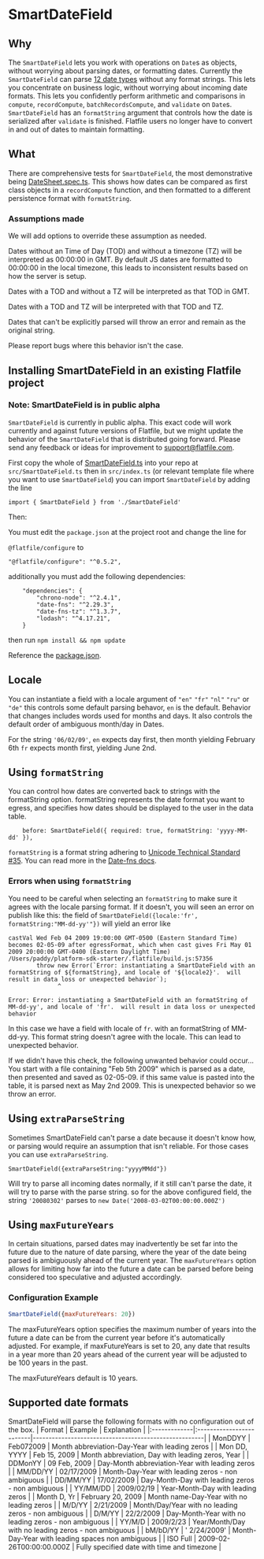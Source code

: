 # SmartDateField

## Why

The `SmartDateField` lets you work with operations on `Date`s as objects, without worrying about parsing dates, or formatting dates. Currently the `SmartDateField` can parse [12
date types](./SmartDateField.spec.ts#L221-L235) without any format strings. This lets you concentrate on business logic, without worrying about incoming date formats. This lets you confidently perform arithmetic and comparisons in `compute`, `recordCompute`, `batchRecordsCompute`, and `validate` on `Date`s. `SmartDateField` has an `formatString` argument that controls how the date is serialized after `validate` is finished. Flatfile users no longer have to convert in and out of dates to maintain formatting.

## What

There are comprehensive tests for `SmartDateField`, the most demonstrative being [DateSheet.spec.ts](./DateSheet.spec.ts). This shows how dates can be compared as first class objects in a `recordCompute` function, and then formatted to a different persistence format with `formatString`.

### Assumptions made

We will add options to override these assumption as needed.

Dates without an Time of Day (TOD) and without a timezone (TZ) will be interpreted as 00:00:00 in GMT. By default JS dates are formatted to 00:00:00 in the local timezone, this leads to inconsistent results based on how the server is setup.

Dates with a TOD and without a TZ will be interpreted as that TOD in GMT.

Dates with a TOD and TZ will be interpreted with that TOD and TZ.

Dates that can't be explicitly parsed will throw an error and remain as the original string.

Please report bugs where this behavior isn't the case.

## Installing SmartDateField in an existing Flatfile project

### Note: SmartDateField is in public alpha

`SmartDateField` is currently in public alpha. This exact code will work currently and against future versions of Flatfile, but we might update the behavior of the `SmartDateField` that is distributed going forward. Please send any feedback or ideas for improvement to support@flatfile.com.

First copy the whole of [SmartDateField.ts](./SmartDateField.ts) into your repo at `src/SmartDateField.ts` then in `src/index.ts` (or relevant template file where you want to use `SmartDateField`) you can import `SmartDateField` by adding the line

`import { SmartDateField } from './SmartDateField'`

Then:

You must edit the `package.json` at the project root and
change the line for

`@flatfile/configure`
to

`"@flatfile/configure": "^0.5.2",`

additionally you must add the following dependencies:

```
    "dependencies": {
        "chrono-node": "^2.4.1",
        "date-fns": "^2.29.3",
        "date-fns-tz": "^1.3.7",
        "lodash": "^4.17.21",
    }
```

then run `npm install && npm update`

Reference the [package.json](../../package.json).

## Locale

You can instantiate a field with a locale argument of `"en"` `"fr"` `"nl"` `"ru"` or `"de"` this controls some default parsing behavor, `en` is the default. Behavior that changes includes words used for months and days. It also controls the default order of ambiguous month/day in Dates.

For the string `'06/02/09'`, `en` expects day first, then month yielding February 6th
`fr` expects month first, yielding June 2nd.

## Using `formatString`

You can control how dates are converted back to strings with the formatString option. formatString represents the date format you want to egress, and specifies how dates should be displayed to the user in the data table.

```
    before: SmartDateField({ required: true, formatString: 'yyyy-MM-dd' }),
```

`formatString` is a format string adhering to [Unicode Technical Standard #35](https://www.unicode.org/reports/tr35/tr35-dates.html#Date_Field_Symbol_Table). You can read more in the [Date-fns docs](https://date-fns.org/v2.29.3/docs/format).

### Errors when using `formatString`

You need to be careful when selecting an `formatString` to make sure it agrees with the locale parsing format. If it doesn't, you will seen an error on publish like this:
the field of `SmartDateField({locale:'fr', formatString:"MM-dd-yy'"})` will yield an error like

```
castVal Wed Feb 04 2009 19:00:00 GMT-0500 (Eastern Standard Time) becomes 02-05-09 after egressFormat, which when cast gives Fri May 01 2009 20:00:00 GMT-0400 (Eastern Daylight Time)
/Users/paddy/platform-sdk-starter/.flatfile/build.js:57356
        throw new Error(`Error: instantiating a SmartDateField with an formatString of ${formatString}, and locale of '${locale2}'.  will result in data loss or unexpected behavior`);
              ^

Error: Error: instantiating a SmartDateField with an formatString of MM-dd-yy', and locale of 'fr'.  will result in data loss or unexpected behavior
```

In this case we have a field with locale of `fr`. with an formatString of MM-dd-yy. This format string doesn't agree with the locale. This can lead to unexpected behavior.

If we didn't have this check, the following unwanted behavior could occur...
You start with a file containing "Feb 5th 2009" which is parsed as a date, then presented and saved as 02-05-09. if this same value is pasted into the table, it is parsed next as May 2nd 2009. This is unexpected behavior so we throw an error.

## Using `extraParseString`

Sometimes SmartDateField can't parse a date because it doesn't know how, or parsing would require an assumption that isn't reliable. For those cases you can use `extraParseString`.

```
SmartDateField({extraParseString:"yyyyMMdd"})
```

Will try to parse all incoming dates normally, if it still can't parse the date, it will try to parse with the parse string. so for the above configured field, the string `'20080302'` parses to `new Date('2008-03-02T00:00:00.000Z')`


## Using `maxFutureYears`

In certain situations, parsed dates may inadvertently be set far into the future due to the nature of date parsing, where the year of the date being parsed is ambiguously ahead of the current year. The `maxFutureYears` option allows for limiting how far into the future a date can be parsed before being considered too speculative and adjusted accordingly.

### Configuration Example

```javascript
SmartDateField({maxFutureYears: 20})

```

The maxFutureYears option specifies the maximum number of years into the future a date can be from the current year before it's automatically adjusted. For example, if maxFutureYears is set to 20, any date that results in a year more than 20 years ahead of the current year will be adjusted to be 100 years in the past.

The maxFutureYears default is 10 years.

## Supported date formats

SmartDateField will parse the following formats with no configuration out of the box.
| Format | Example | Explanation |
|:-------------|:-------------------------|------------------------------------------------------|
| MonDDYY | Feb072009 | Month abbreviation-Day-Year with leading zeros |
| Mon DD, YYYY | Feb 15, 2009 | Month abbreviation, Day with leading zeros, Year |
| DDMonYY | 09 Feb, 2009 | Day-Month abbreviation-Year with leading zeros |
| MM/DD/YY | 02/17/2009 | Month-Day-Year with leading zeros - non ambiguous |
| DD/MM/YY | 17/02/2009 | Day-Month-Day with leading zeros - non ambiguous |
| YY/MM/DD | 2009/02/19 | Year-Month-Day with leading zeros |
| Month D, Yr | February 20, 2009 | Month name-Day-Year with no leading zeros |
| M/D/YY | 2/21/2009 | Month/Day/Year with no leading zeros - non ambiguous |
| D/M/YY | 22/2/2009 | Day-Month-Year with no leading zeros - non ambiguous |
| YY/M/D | 2009/2/23 | Year/Month/Day with no leading zeros - non ambiguous |
| bM/bD/YY | ' 2/24/2009' | Month-Day-Year with leading spaces non ambiguous |
| ISO Full | 2009-02-26T00:00:00.000Z | Fully specified date with time and timezone |
